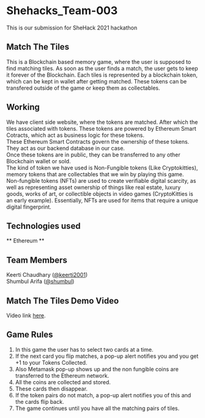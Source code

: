 # Shehacks_Team-003

This is our submission for SheHack 2021 hackathon
## Match The Tiles
This is a Blockchain based memory game, where the user is supposed to find matching tiles. As soon as the user finds a match, the user gets to keep it forever of the Blockchain.
Each tiles is represented by a blockchain token, which can be kept in wallet after getting matched. These tokens can be transfered outside of the game or keep them as collectables. </br>

## Working
We have client side website, where the tokens are matched. After which the tiles associated with tokens. These tokens are powered by Ethereum Smart Cotracts, which act as business logic for these tokens.</br>
These Ethereum Smart Contracts govern the ownership of these tokens. They act as our backend database in our case.</br>
Once these tokens are in public, they can be transferred to any other Blockchain wallet or sold.</br>
The kind of token we have used is Non-Fungible tokens (Like Cryptokitties), memory tokens that are collectables that we win by playing this game.</br>
Non-fungible tokens (NFTs) are used to create verifiable digital scarcity, as well as representing asset ownership of things like real estate, luxury goods, works of art, or collectible objects in video games (CryptoKitties is an early example). Essentially, NFTs are used for items that require a unique digital fingerprint.</br>


## Technologies used
** Ethereum **

## Team Members
Keerti Chaudhary ([@keerti2001](https://github.com/keerti2001)) <br />
Shumbul Arifa ([@shumbul](https://github.com/shumbul))

## Match The Tiles Demo Video
 Video link [here]().
 
## Game Rules
1. In this game the user has to select two cards at a time. </br>
2. If the next card you flip matches, a pop-up alert notifies you and you get +1 to your Tokens Collected.</br>
3. Also Metamask pop-up shows up and the non fungible coins are transferred to the Ethereum network.</br>
4. All the coins are collected and stored.</br>
5. These cards then disappear.</br>
6. If the token pairs do not match, a pop-up alert notifies you of this and the cards flip back.</br>
7. The game continues until you have all the matching pairs of tiles.</br>


